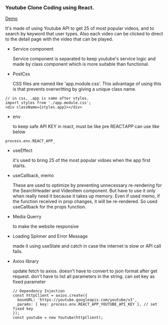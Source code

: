 ### Youtube Clone Coding using React.

<a href="youtube-list-search-detail-project.netlify.app" alt="demo url">Demo</a>  

It's made of using Youtube API to get 25 of most popular videos, and to search by keyword that user types.
Also each video can be clicked to direct to the detail page with the video that can be played.

- Service component

  Service component is separated to keep youtube's service logic and made by class component which is more suitable than functional.

- PostCss

  CSS files are named like 'app.module.css'.
  This advantage of using this is that prevents overwritting by giving a unique class name.

```
// in css, .app is same after styles.
import styles from './app.module.css';
<div className={styles.app}></div>
```

- env

  to keep safe API KEY
  in react, must be like pre REACT*APP*
  can use like below

```
process.env.REACT_APP_
```

- useEffect

  it's used to bring 25 of the most popular vidoes when the app first starts.

- useCallback, memo

  These are used to optimize by preventing unnecessary re-rendering for the SearchHeader and VideoItem component. But have to use it only when really need it because it takes up memory.
  Even if used memo, if the function received in prop changes, it will be re-rendered. So used useCallback for the props function.

- Media Querry

  to make the website responsive

- Loading Spinner and Error Message

  made it using useState and catch in case the internet is slow or API call fails.

- Axios library

  update fetch to axios.
  doesn't have to convert to json format after get request.
  don't have to list all parameters in the string.
  can set key as fixed parameter
  
  ```
  // Dependency Injection
  const httpClient = axios.create({
    baseURL: 'https://youtube.googleapis.com/youtube/v3',
    params: { key: process.env.REACT_APP_YOUTUBE_API_KEY }, // set fixed key
  });
  const youtube = new Youtube(httpClient);
  ```
